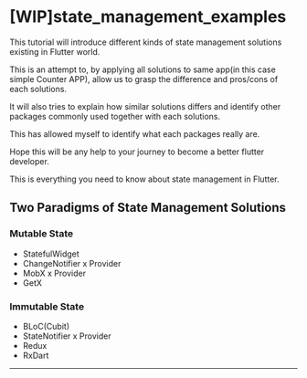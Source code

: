 # [WIP]state_management_examples
This tutorial will introduce different kinds of state management solutions existing in Flutter world. 

This is an attempt to, by applying all solutions to same app(in this case simple Counter APP), allow us to grasp the difference and pros/cons of each solutions. 

It will also tries to explain how similar solutions differs and identify other packages commonly used together with each solutions. 

This has allowed myself to identify what each packages really are. 

Hope this will be any help to your journey to become a better flutter developer.

This is everything you need to know about state management in Flutter.

## Two Paradigms of State Management Solutions
### Mutable State
- StatefulWidget
- ChangeNotifier x Provider
- MobX x Provider
- GetX
### Immutable State
- BLoC(Cubit)
- StateNotifier x Provider
- Redux
- RxDart

------------------------